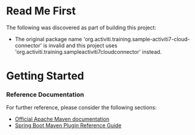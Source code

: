 # Read Me First
The following was discovered as part of building this project:

* The original package name 'org.activiti.training.sample-activiti7-cloud-connector' is invalid and this project uses 'org.activiti.training.sampleactiviti7cloudconnector' instead.

# Getting Started

### Reference Documentation
For further reference, please consider the following sections:

* [Official Apache Maven documentation](https://maven.apache.org/guides/index.html)
* [Spring Boot Maven Plugin Reference Guide](https://docs.spring.io/spring-boot/docs/2.2.2.RELEASE/maven-plugin/)

